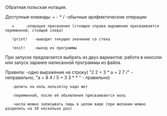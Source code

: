 Обратная польская нотация.

Доступные команды:
       \+ \- \* \/   -обычные арифметические операции
  
       =     -операция присвоения (стоящее справа выражение присваивается переменной, стоящей слева)
  
       !print!   -выводит текущее значение со стека
  
       !exit!    -выход из программы
  
  
При запуске предлагается выбрать из двух вариантов: работа в консоли или запуск заранее написанной программы из файла.

Правила:
       -одно выражение на строку( "2 2 + 3 * a = 2 7 /" - неправильно, "a = 8 4 / 5 + 3 3 * * " - правильно)
   
       -делить на ноль нельзя(ну надо же)
   
       -переменной, после её объявления присваивается ноль
   
       -числа можно записывать лишь в целом виде (при желании можно разделить на 10 несколько раз)
   
